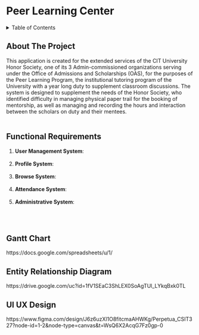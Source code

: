 # Peer Learning Center




<!-- TABLE OF CONTENTS -->
<details>
  <summary>Table of Contents</summary>
  <ol>
    <li><a href="#about">About</a></li>
    <li><a href="#funcitonal-requirements">Functional Requirements</a></li>
    <li><a href="#gantt">Gantt Chart</a></li>
    <li><a href="#erd">Entity Relationship Diagram</a></li>
    <li><a href="#uiux">UI UX Design</a></li>
  </ol>
</details>


<!-- about -->
## About The Project
<section id="about">
This application is created for the extended services of the CIT University Honor Society, one of its 3 Admin-commissioned organizations serving under the Office of Admissions and Scholarships (OAS), for the purposes of the Peer Learning Program, the institutional tutoring program of the University with a year long duty to supplement classroom discussions. The system is designed to supplement the needs of the Honor Society, who identified difficulty in managing physical paper trail for the booking of mentorship, as well as managing and recording the hours and interaction between the scholars on duty and their mentees.

</section>
<br>

<!-- functional requirements -->
## Functional Requirements
<section id="functional-requirements">
  <ol>
  <li>
    <strong>User Management System</strong>: 
  </li>
  <br>
  <li>
    <strong>Profile System</strong>: 
      </li>
  <br>
  <li>
    <strong>Browse System</strong>: 
  </li>
  <br>
  <li>
    <strong>Attendance System</strong>: 
  </li>
  <br>
  <li>
    <strong>Administrative System</strong>: 
  </li>
  <br>
</ol>

<br>

</section>

<!-- gantt -->
## Gantt Chart
<section id="gantt">
https://docs.google.com/spreadsheets/u/1/
  </a>
</section>


<!-- erd -->
## Entity Relationship Diagram
<section id="erd">
 https://drive.google.com/uc?id=1fV1SEaC3ShLEX0SoAgTUl_LYkqBxk0TL
</section>


<!-- uiux -->
## UI UX Design
<section id="uiux">
https://www.figma.com/design/J6z6uzXl1O8fitcmaAHWKg/Perpetua_CSIT327?node-id=1-2&node-type=canvas&t=WsQ6X2AcqG7Fz0gp-0
  </a>
</section>



